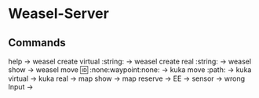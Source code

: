 # Weasel-Server
## Commands
help ->
weasel create virtual :string: ->
weasel create real :string: ->
weasel show ->
weasel move :id: :none:waypoint:none: ->
kuka move :path: -> 
kuka virtual -> 
kuka real ->
map show ->
map reserve ->
EE ->
sensor -> 
wrong Input -> 